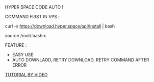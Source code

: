 HYPER SPACE CODE AUTO !

COMMAND FIRST IN VPS :

curl -s https://download.hyper.space/api/install | bash

source /root/.bashrc


FEATURE :
- EASY USE
- AUTO DOWNLAOD, RETRY DOWNLOAD, RETRY COMMAND AFTER ERROR


[TUTORIAL BY VIDEO](https://youtu.be/l2tOyBCZjko)
